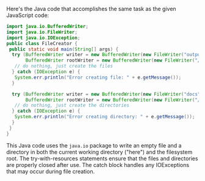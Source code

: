 Here's the Java code that accomplishes the same task as the given JavaScript code:
```java
import java.io.BufferedWriter;
import java.io.FileWriter;
import java.io.IOException;
public class FileCreator {
 public static void main(String[] args) {
  try (BufferedWriter writer = new BufferedWriter(new FileWriter("output.txt"));
       BufferedWriter rootWriter = new BufferedWriter(new FileWriter("/output.txt"))) {
   // do nothing, just create the files
  } catch (IOException e) {
   System.err.println("Error creating file: " + e.getMessage());
  }

  try (BufferedWriter writer = new BufferedWriter(new FileWriter("docs"));
       BufferedWriter rootWriter = new BufferedWriter(new FileWriter("/docs"))) {
   // do nothing, just create the directories
  } catch (IOException e) {
   System.err.println("Error creating directory: " + e.getMessage());
  }
 }
}
``` 
This Java code uses the `java.io` package to write an empty file and a directory in both the current working directory ("here") and the filesystem root. The try-with-resources statements ensure that the files and directories are properly closed after use. The catch block handles any IOExceptions that may occur during file creation.

